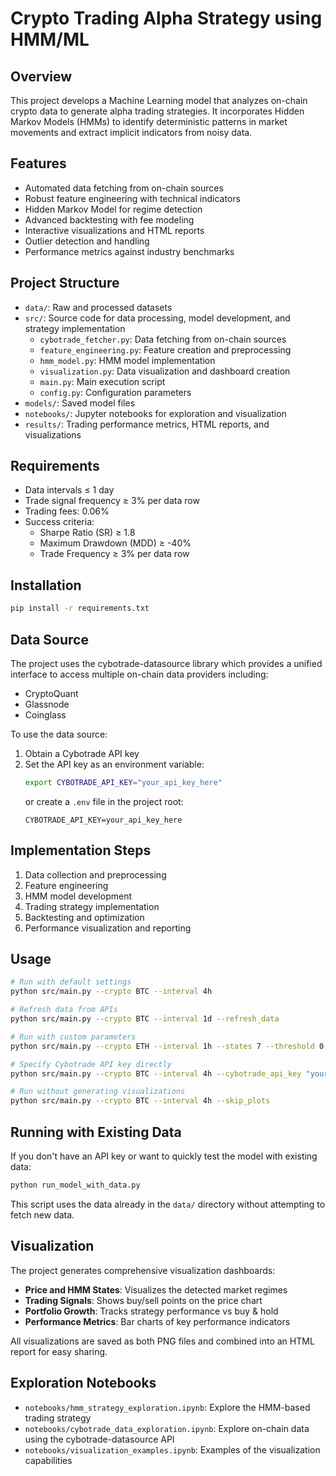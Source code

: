 # Crypto Trading Alpha Strategy using HMM/ML

## Overview
This project develops a Machine Learning model that analyzes on-chain crypto data to generate alpha trading strategies. It incorporates Hidden Markov Models (HMMs) to identify deterministic patterns in market movements and extract implicit indicators from noisy data.

## Features
- Automated data fetching from on-chain sources
- Robust feature engineering with technical indicators
- Hidden Markov Model for regime detection
- Advanced backtesting with fee modeling
- Interactive visualizations and HTML reports
- Outlier detection and handling
- Performance metrics against industry benchmarks

## Project Structure
- `data/`: Raw and processed datasets
- `src/`: Source code for data processing, model development, and strategy implementation
  - `cybotrade_fetcher.py`: Data fetching from on-chain sources
  - `feature_engineering.py`: Feature creation and preprocessing
  - `hmm_model.py`: HMM model implementation
  - `visualization.py`: Data visualization and dashboard creation
  - `main.py`: Main execution script
  - `config.py`: Configuration parameters
- `models/`: Saved model files
- `notebooks/`: Jupyter notebooks for exploration and visualization
- `results/`: Trading performance metrics, HTML reports, and visualizations

## Requirements
- Data intervals ≤ 1 day
- Trade signal frequency ≥ 3% per data row
- Trading fees: 0.06%
- Success criteria:
  - Sharpe Ratio (SR) ≥ 1.8
  - Maximum Drawdown (MDD) ≥ -40%
  - Trade Frequency ≥ 3% per data row

## Installation
```bash
pip install -r requirements.txt
```

## Data Source
The project uses the cybotrade-datasource library which provides a unified interface to access multiple on-chain data providers including:
- CryptoQuant
- Glassnode
- Coinglass

To use the data source:

1. Obtain a Cybotrade API key
2. Set the API key as an environment variable:
   ```bash
   export CYBOTRADE_API_KEY="your_api_key_here"
   ```
   or create a `.env` file in the project root:
   ```
   CYBOTRADE_API_KEY=your_api_key_here
   ```

## Implementation Steps
1. Data collection and preprocessing
2. Feature engineering
3. HMM model development
4. Trading strategy implementation
5. Backtesting and optimization
6. Performance visualization and reporting

## Usage
```bash
# Run with default settings
python src/main.py --crypto BTC --interval 4h

# Refresh data from APIs
python src/main.py --crypto BTC --interval 1d --refresh_data

# Run with custom parameters
python src/main.py --crypto ETH --interval 1h --states 7 --threshold 0.001 --save_model

# Specify Cybotrade API key directly
python src/main.py --crypto BTC --interval 4h --cybotrade_api_key "your_api_key_here" --refresh_data

# Run without generating visualizations
python src/main.py --crypto BTC --interval 4h --skip_plots
```

## Running with Existing Data
If you don't have an API key or want to quickly test the model with existing data:

```bash
python run_model_with_data.py
```

This script uses the data already in the `data/` directory without attempting to fetch new data.

## Visualization
The project generates comprehensive visualization dashboards:

- **Price and HMM States**: Visualizes the detected market regimes
- **Trading Signals**: Shows buy/sell points on the price chart
- **Portfolio Growth**: Tracks strategy performance vs buy & hold
- **Performance Metrics**: Bar charts of key performance indicators

All visualizations are saved as both PNG files and combined into an HTML report for easy sharing.

## Exploration Notebooks
- `notebooks/hmm_strategy_exploration.ipynb`: Explore the HMM-based trading strategy
- `notebooks/cybotrade_data_exploration.ipynb`: Explore on-chain data using the cybotrade-datasource API
- `notebooks/visualization_examples.ipynb`: Examples of the visualization capabilities 